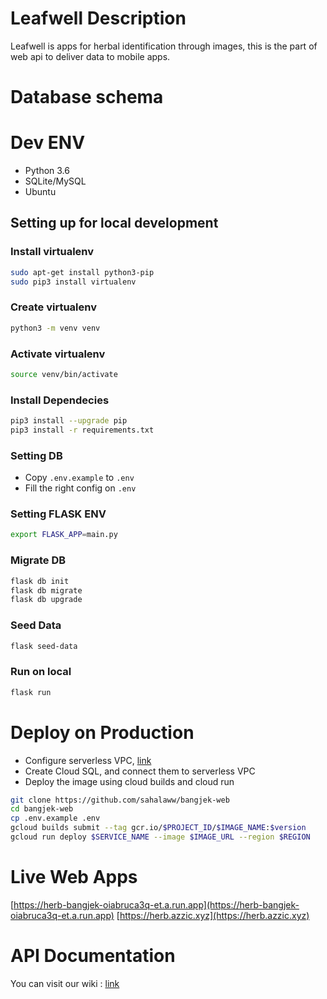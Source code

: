 # Leafwell Description
Leafwell is apps for herbal identification through images, this is the part of web api to deliver data to mobile apps.

# Database schema

[database]: https://github.com/sahalaww/bangjek-web/docs/db-scheme.png "Database Scheme"


# Dev ENV

- Python 3.6
- SQLite/MySQL
- Ubuntu

## Setting up for local development

### Install virtualenv
```bash
sudo apt-get install python3-pip
sudo pip3 install virtualenv 
```

### Create virtualenv

```bash
python3 -m venv venv
```

### Activate virtualenv

```bash
source venv/bin/activate
```

### Install Dependecies

```bash
pip3 install --upgrade pip
pip3 install -r requirements.txt
```

### Setting DB

- Copy `.env.example` to `.env`
- Fill the right config on `.env`

### Setting FLASK ENV

```bash
export FLASK_APP=main.py
```

### Migrate DB

```bash
flask db init
flask db migrate
flask db upgrade
```

### Seed Data

```bash
flask seed-data
```

### Run on local

```bash
flask run
```

# Deploy on Production

- Configure serverless VPC, [link](https://cloud.google.com/vpc/docs/configure-serverless-vpc-access)
- Create Cloud SQL, and connect them to serverless VPC
- Deploy the image using cloud builds and cloud run

```bash
git clone https://github.com/sahalaww/bangjek-web
cd bangjek-web
cp .env.example .env
gcloud builds submit --tag gcr.io/$PROJECT_ID/$IMAGE_NAME:$version
gcloud run deploy $SERVICE_NAME --image $IMAGE_URL --region $REGION 
```

# Live Web Apps

[https://herb-bangjek-oiabruca3q-et.a.run.app](https://herb-bangjek-oiabruca3q-et.a.run.app)
[https://herb.azzic.xyz](https://herb.azzic.xyz)
# API Documentation

You can visit our wiki : [link](https://github.com/sahalaww/bangjek-web/wiki/API-Documentation)

